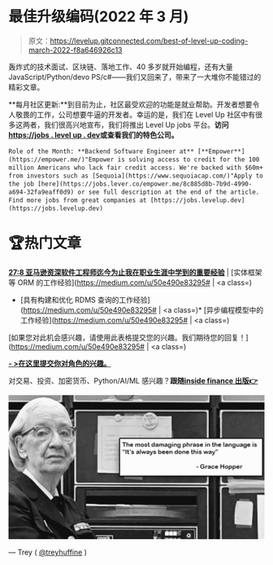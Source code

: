 # 最佳升级编码(2022 年 3 月)

> 原文：<https://levelup.gitconnected.com/best-of-level-up-coding-march-2022-f8a646926c13>

轰炸式的技术面试、区块链、落地工作、40 多岁就开始编程，还有大量 JavaScript/Python/devo PS/c#——我们又回来了，带来了一大堆你不能错过的精彩文章。

**每月社区更新:**到目前为止，社区最受欢迎的功能是就业帮助。开发者想要令人敬畏的工作，公司想要牛逼的开发者。幸运的是，我们在 Level Up 社区中有很多这两者，我们很高兴地宣布，我们将推出 Level Up jobs 平台。**访问**[**https://jobs . level up . dev**](https://jobs.levelup.dev)**或查看我们的特色公司。**

```
Role of the Month: **Backend Software Engineer at** [**Empower**](https://empower.me/)"Empower is solving access to credit for the 100 million Americans who lack fair credit access. We're backed with $60m+ from investors such as [Sequoia](https://www.sequoiacap.com/)"Apply to the job [here](https://jobs.lever.co/empower.me/8c885d8b-7b9d-4990-a694-32fa9eaff0d9) or see full description at the end of the article. Find more jobs from great companies at [https://jobs.levelup.dev](https://jobs.levelup.dev)
```

# 🏆热门文章

[**27:8 亚马逊资深软件工程师迄今为止我在职业生涯中学到的重要经验**](/amazons-sr-software-engineer-at-27-8-important-lessons-i-ve-learned-so-far-in-my-career-9fdfbfbc1a6a) | [实体框架等 ORM 的工作经验](https://medium.com/u/50e490e83295# </strong> </a> | <a class=)

*   [具有构建和优化 RDMS 查询的工作经验](https://medium.com/u/50e490e83295# </strong> </a> | <a class=)*   [异步编程模型中的工作经验](https://medium.com/u/50e490e83295# </strong> </a> | <a class=)

[如果您对此机会感兴趣，请使用此表格提交您的兴趣。我们期待您的回复！](https://medium.com/u/50e490e83295# </strong> </a> | <a class=)

[**- >在这里提交你对角色的兴趣。**](https://jobs.lever.co/empower.me/8c885d8b-7b9d-4990-a694-32fa9eaff0d9)

对交易、投资、加密货币、Python/AI/ML 感兴趣？**跟随**[**inside finance 出版👉**](https://wire.insiderfinance.io/)

![](img/ebeef9b3d06e0f3ee65cb896df66bca0.png)

— Trey ( [@treyhuffine](https://twitter.com/treyhuffine) )